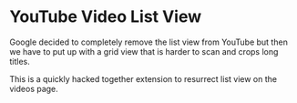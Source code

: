 # YouTube Video List View

Google decided to completely remove the list view from YouTube but then we have to put up with a grid view that is harder to scan and crops long titles.

This is a quickly hacked together extension to resurrect list view on the videos page.

